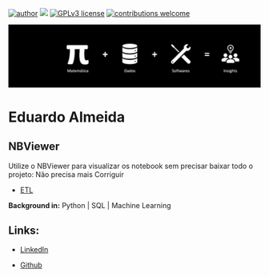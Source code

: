 [![author](https://img.shields.io/badge/author-Eduardo%20Almeida-red.svg)](https://www.linkedin.com/in/eduardo-almeida-814a676a/) [![](https://img.shields.io/badge/python-3.7+-blue.svg)](https://www.python.org/downloads/release/python-365/) [![GPLv3 license](https://img.shields.io/badge/License-GPLv3-blue.svg)](http://perso.crans.org/besson/LICENSE.html) [![contributions welcome](https://img.shields.io/badge/contributions-welcome-brightgreen.svg?style=flat)](https://github.com/eduardo-almeida)

<p align="center">
  <img src="banner.jpg" >
</p>    
  
# Eduardo Almeida 

## NBViewer
Utilize o NBViewer para visualizar os notebook sem precisar baixar todo o projeto: Não precisa mais
Corriguir
* [ETL](https://nbviewer.org/github/eduardo-almeida/Data_Science/blob/master/Olist-ML-models/ETL.ipynb)


**Background in:** Python | SQL | Machine Learning  

## **Links:**
* [LinkedIn](https://www.linkedin.com/in/eduardo-almeida-814a676a/)

* [Github](https://github.com/eduardo-almeida/Data_Science)
